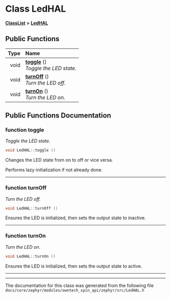 

# Class LedHAL



[**ClassList**](annotated.md) **>** [**LedHAL**](classLedHAL.md)










































## Public Functions

| Type | Name |
| ---: | :--- |
|  void | [**toggle**](#function-toggle) () <br>_Toggle the LED state._  |
|  void | [**turnOff**](#function-turnoff) () <br>_Turn the LED off._  |
|  void | [**turnOn**](#function-turnon) () <br>_Turn the LED on._  |




























## Public Functions Documentation




### function toggle 

_Toggle the LED state._ 
```C++
void LedHAL::toggle () 
```



Changes the LED state from on to off or vice versa.


Performs lazy initialization if not already done. 


        

<hr>



### function turnOff 

_Turn the LED off._ 
```C++
void LedHAL::turnOff () 
```



Ensures the LED is initialized, then sets the output state to inactive. 


        

<hr>



### function turnOn 

_Turn the LED on._ 
```C++
void LedHAL::turnOn () 
```



Ensures the LED is initialized, then sets the output state to active. 


        

<hr>

------------------------------
The documentation for this class was generated from the following file `docs/core/zephyr/modules/owntech_spin_api/zephyr/src/LedHAL.h`

